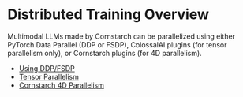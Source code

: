 # Distributed Training Overview

Multimodal LLMs made by Cornstarch can be parallelized using either PyTorch Data Parallel (DDP or FSDP), ColossalAI plugins (for  tensor parallelism only), or Cornstarch plugins (for 4D parallelism).

- [Using DDP/FSDP](ddp_fsdp.md)
- [Tensor Parallelism](tensor_parallel.md)
- [Cornstarch 4D Parallelism](cornstarch_parallel.md)